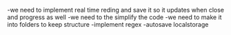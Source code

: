 -we need to implement real time reding and save it so it updates when close and progress as well
-we need to the simplify the code
-we need to make it into folders to keep structure
-implement regex
-autosave localstorage
